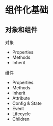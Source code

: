 # 组件化基础

## 对象和组件

对象
 - Properties
 - Methods
 - Inherit

组件
 - Properties
 - Methods
 - Inherit
 - Attribute
 - Config & State
 - Event
 - Lifecycle
 - Children

 